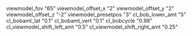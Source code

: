viewmodel_fov "65"
viewmodel_offset_x "2"
viewmodel_offset_y "2"
viewmodel_offset_z "-2"
viewmodel_presetpos "3"
cl_bob_lower_amt "5"
cl_bobamt_lat "0.1"
cl_bobamt_vert "0.1"
cl_bobcycle "0.98"
cl_viewmodel_shift_left_amt "0.5"
cl_viewmodel_shift_right_amt "0.25"

